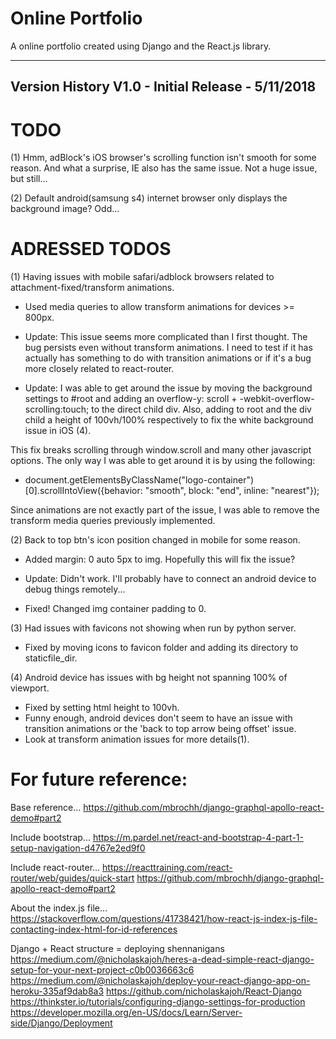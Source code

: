 # Online Portfolio

A online portfolio created using Django and the React.js library.

---
Version History
V1.0 - Initial Release - 5/11/2018
---
# TODO

(1) Hmm, adBlock's iOS browser's scrolling function isn't smooth for some reason.  And what a surprise, IE also has the same issue.  Not a huge issue, but still...

(2) Default android(samsung s4) internet browser only displays the background image?  Odd...


# ADRESSED TODOS
(1) Having issues with mobile safari/adblock browsers related to attachment-fixed/transform animations.  
- Used media queries to allow transform animations for devices >= 800px.

- Update: This issue seems more complicated than I first thought.  The bug persists even without transform animations.  I need to test if it has actually has something to do with transition animations or if it's a bug more closely related to react-router.
- Update: I was able to get around the issue by moving the background settings to #root and adding an overflow-y: scroll + -webkit-overflow-scrolling:touch; to the direct child div.  Also, adding to root and the div child a height of 100vh/100% respectively to fix the white background issue in iOS (4). 

This fix breaks scrolling through window.scroll and many other javascript options.  The only way I was able to get around it is by using the following:

- document.getElementsByClassName("logo-container")[0].scrollIntoView({behavior: "smooth", block: "end", inline: "nearest"});

Since animations are not exactly part of the issue, I was able to remove the transform media queries previously implemented.  


(2) Back to top btn's icon position changed in mobile for some reason.
- Added margin: 0 auto 5px to img.  Hopefully this will fix the issue?

- Update: Didn't work.  I'll probably have to connect an android device to debug things remotely...
- Fixed! Changed img container padding to 0. 


(3) Had issues with favicons not showing when run by python server.  
- Fixed by moving icons to favicon folder and adding its directory to staticfile_dir.

(4) Android device has issues with bg height not spanning 100% of viewport.
- Fixed by setting html height to 100vh.
- Funny enough, android devices don't seem to have an issue with transition animations or the 'back to top arrow being offset' issue.
- Look at transform animation issues for more details(1).

# For future reference:
Base reference...
https://github.com/mbrochh/django-graphql-apollo-react-demo#part2

Include bootstrap...
https://m.pardel.net/react-and-bootstrap-4-part-1-setup-navigation-d4767e2ed9f0

Include react-router...
https://reacttraining.com/react-router/web/guides/quick-start
https://github.com/mbrochh/django-graphql-apollo-react-demo#part2

About the index.js file...
https://stackoverflow.com/questions/41738421/how-react-js-index-js-file-contacting-index-html-for-id-references

Django + React structure = deploying shennanigans
https://medium.com/@nicholaskajoh/heres-a-dead-simple-react-django-setup-for-your-next-project-c0b0036663c6
https://medium.com/@nicholaskajoh/deploy-your-react-django-app-on-heroku-335af9dab8a3
https://github.com/nicholaskajoh/React-Django
https://thinkster.io/tutorials/configuring-django-settings-for-production
https://developer.mozilla.org/en-US/docs/Learn/Server-side/Django/Deployment